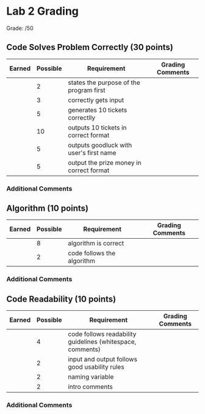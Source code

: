 # Lab 2 Grading

Grade: /50

## Code Solves Problem Correctly (30 points)

| Earned | Possible | Requirement                                   | Grading Comments |
|--------|----------|-----------------------------------------------|------------------|
|        | 2        | states the purpose of the program first       |                  |
|        | 3        | correctly gets input            |                  |
|        | 5        | generates 10 tickets correctlly |                  |
|        | 10        | outputs 10 tickets in  correct format |                  |
|        | 5        |outputs goodluck with user's first name                   |                  
|        | 5        | output the prize money in correct format |                  |

### Additional Comments

## Algorithm (10 points)

| Earned | Possible | Requirement                                                 | Grading Comments |
|--------|----------|-------------------------------------------------------------|------------------|
|        | 8        | algorithm is correct                                        |                  |
|        | 2        | code follows the algorithm                                  |                  |

### Additional Comments

## Code Readability (10 points)

| Earned | Possible | Requirement                                                | Grading Comments |
|--------|----------|------------------------------------------------------------|------------------|
|        | 4        | code follows readability guidelines (whitespace, comments) |                  |
|        | 2        | input and output follows good usability rules              |                  |
|        | 2        | naming variable                                             |                  |
|        | 2        | intro comments                                             |                  |

### Additional Comments
